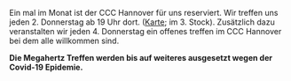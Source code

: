 Ein mal im Monat ist der CCC Hannover für uns reserviert. Wir treffen uns jeden 2. Donnerstag ab 19 Uhr dort. ([Karte](https://www.openstreetmap.org/way/28166185#map=19/52.38811/9.71793); im 3. Stock).
Zusätzlich dazu veranstalten wir jeden 4. Donnerstag ein offenes treffen im CCC Hannover bei dem alle willkommen sind.

<div class="box" markdown="1">
<strong>Die Megahertz Treffen werden bis auf weiteres ausgesetzt wegen der Covid-19 Epidemie.</strong>
</div>
